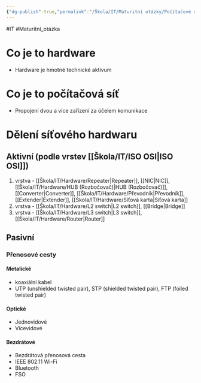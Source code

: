 ```yaml
---
{"dg-publish":true,"permalink":"/Škola/IT/Maturitní otázky/Počítačové sítě a kybernetika/Hardware počítačových sítí/","created":"2023-12-14T18:39:33.589+01:00","updated":"2024-03-13T18:17:17.069+01:00"}
---
```


#IT #Maturitní_otázka
# Co je to hardware
- Hardware je hmotné technické aktivum
# Co je to počítačová síť
- Propojení dvou a více zařízení za účelem komunikace
# Dělení síťového hardwaru
## Aktivní (podle vrstev [[Škola/IT/ISO OSI\|ISO OSI]])
1. vrstva - [[Škola/IT/Hardware/Repeater\|Repeater]], [[NIC\|NIC]], [[Škola/IT/Hardware/HUB (Rozbočovač)\|HUB (Rozbočovač)]], [[Converter\|Converter]], [[Škola/IT/Hardware/Převodník\|Převodník]], [[Extender\|Extender]], [[Škola/IT/Hardware/Síťová karta\|Síťová karta]]
2. vrstva - [[Škola/IT/Hardware/L2 switch\|L2 switch]], [[Bridge\|Bridge]]
3. vrstva - [[Škola/IT/Hardware/L3 switch\|L3 switch]], [[Škola/IT/Hardware/Router\|Router]]
## Pasivní
### Přenosové cesty
#### Metalické
- koaxiální kabel
- UTP (unshielded twisted pair), STP (shielded twisted pair), FTP (foiled twisted pair)
#### Optické
- Jednovidové
- Vícevidové
#### Bezdrátové
- Bezdrátová přenosová cesta
- IEEE 802.11 Wi-Fi
- Bluetooth
- FSO